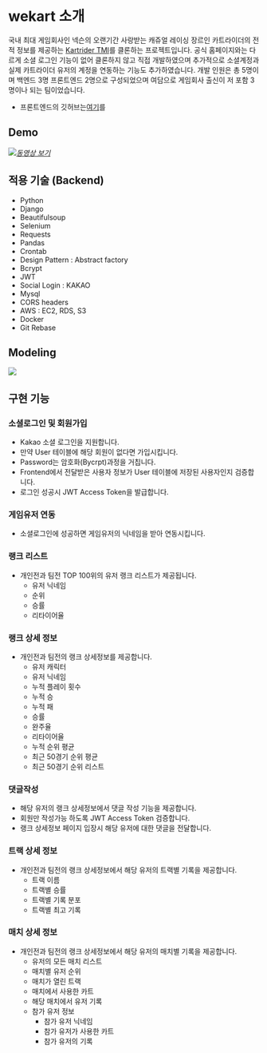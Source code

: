# wekart 소개

국내 최대 게임회사인 넥슨의 오랜기간 사랑받는 캐쥬얼 레이싱 장르인 카트라이더의 전적 정보를 제공하는 [Kartrider TMI](https://tmi.nexon.com/kart)를 클론하는 프로젝트입니다. 공식 홈페이지와는 다르게 소셜 로그인 기능이 없어 클론하지 않고 직접 개발하였으며 추가적으로 소셜계정과 실제 카트라이더 유저의 계정을 연동하는 기능도 추가하였습니다. 개발 인원은 총 5명이며 백엔드 3명 프론트엔드 2명으로 구성되었으며 여담으로 게임회사 출신이 저 포함 3명이나 되는 팀이었습니다.

- 프론트엔드의 깃허브는[여기](https://github.com/wecode-bootcamp-korea/9-5dragon-frontend)를 

## Demo
[![](https://images.velog.io/images/yongineer1990/post/87664e61-d90c-469b-8678-24f42405b1e6/image.png)*동영상 보기*](https://youtu.be/Av_p4sCT4Wg)

## 적용 기술 (Backend)

- Python
- Django
- Beautifulsoup
- Selenium
- Requests
- Pandas
- Crontab
- Design Pattern : Abstract factory
- Bcrypt
- JWT
- Social Login : KAKAO
- Mysql
- CORS headers
- AWS : EC2, RDS, S3
- Docker
- Git Rebase

## Modeling
![](https://yongnas.iptime.org/images/KartRider_modeling.png)

## 구현 기능
### 소셜로그인 및 회원가입
- Kakao 소셜 로그인을 지원합니다.
- 만약 User 테이블에 해당 회원이 없다면 가입시킵니다.
- Password는 암호화(Bycrpt)과정을 거칩니다.
- Frontend에서 전달받은 사용자 정보가 User 테이블에 저장된 사용자인지 검증합니다.
- 로그인 성공시 JWT Access Token을 발급합니다.
### 게임유저 연동
- 소셜로그인에 성공하면 게임유저의 닉네임을 받아 연동시킵니다.
### 랭크 리스트
- 개인전과 팀전 TOP 100위의 유저 랭크 리스트가 제공됩니다.
  - 유저 닉네임
  - 순위
  - 승률
  - 리타이어율
### 랭크 상세 정보
- 개인전과 팀전의 랭크 상세정보를 제공합니다.
   - 유저 캐릭터
   - 유저 닉네임
   - 누적 플레이 횟수
   - 누적 승
   - 누적 패
   - 승률
   - 완주율
   - 리타이어율
   - 누적 순위 평균
   - 최근 50경기 순위 평균
   - 최근 50경기 순위 리스트
### 댓글작성
- 해당 유저의 랭크 상세정보에서 댓글 작성 기능을 제공합니다.
- 회원만 작성가능 하도록 JWT Access Token 검증합니다.
- 랭크 상세정보 페이지 입장시 해당 유저에 대한 댓글을 전달합니다.
### 트랙 상세 정보
- 개인전과 팀전의 랭크 상세정보에서 해당 유저의 트랙별 기록을 제공합니다.
  - 트랙 이름
  - 트랙별 승률
  - 트랙별 기록 분포
  - 트랙별 최고 기록
### 매치 상세 정보
- 개인전과 팀전의 랭크 상세정보에서 해당 유저의 매치별 기록을 제공합니다.
  - 유저의 모든 매치 리스트
  - 매치별 유저 순위
  - 매치가 열린 트랙
  - 매치에서 사용한 카트
  - 해당 매치에서 유저 기록
  - 참가 유저 정보
    - 참가 유저 닉네임
    - 참가 유저가 사용한 카트
    - 참가 유저의 기록
